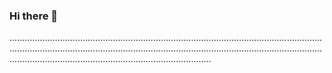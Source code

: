 ### Hi there 👋

........................................................................................................................................................................................................................................................................................................................................